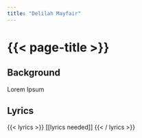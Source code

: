 ```yaml
---
title: "Delilah Mayfair"
---
```

# {{< page-title >}}

## Background
Lorem Ipsum

## Lyrics
{{< lyrics >}}
[[lyrics needed]]
{{< / lyrics >}}

